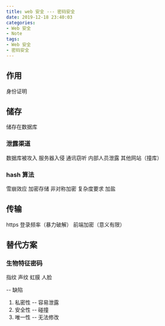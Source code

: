 ```yaml
---
title: web 安全 --- 密码安全
date: 2019-12-18 23:40:03
categories:
- Web 安全
- Note
tags: 
- Web 安全
- 密码安全
---
```


## 作用

身份证明

## 储存

储存在数据库

### 泄露渠道

数据库被攻入
服务器入侵
通讯窃听
内部人员泄露
其他网站（撞库）

### hash 算法

雪崩效应
加密存储
非对称加密
复杂度要求
加盐

## 传输

https
登录频率（暴力破解）
前端加密（意义有限）

## 替代方案

### 生物特征密码

指纹
声纹
虹膜
人脸

-- 缺陷

1. 私密性 -- 容易泄露
2. 安全性 -- 碰撞
3. 唯一性 -- 无法修改
